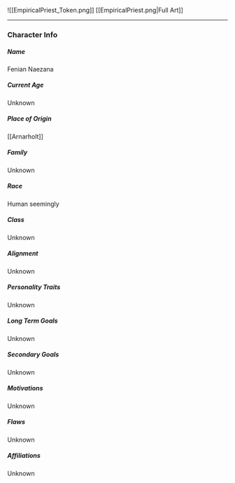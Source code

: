 ![[EmpiricalPriest_Token.png]]
[[EmpiricalPriest.png|Full Art]]

---
### Character Info
 
##### Name 
Fenian Naezana
##### Current Age
Unknown
##### Place of Origin
[[Arnarholt]]
##### Family
Unknown
##### Race
Human seemingly
##### Class
Unknown
##### Alignment
Unknown
##### Personality Traits
Unknown
##### Long Term Goals
Unknown
##### Secondary Goals
Unknown
##### Motivations
Unknown
##### Flaws
Unknown
##### Affiliations
Unknown